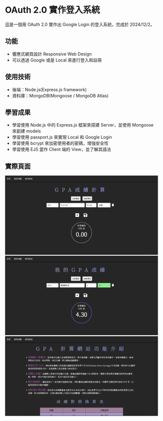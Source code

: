 # OAuth 2.0 實作登入系統

這是一個用 OAuth 2.0 實作出 Google Login 的登入系統，完成於 2024/12/2。

## 功能

- 響應式網頁設計 Responsive Web Design
- 可以透過 Google 或是 Local 來進行登入和註冊

## 使用技術

- 後端：Node.js(Express.js framework)
- 資料庫：MongoDB(Mongoose / MongoDB Atlas)

## 學習成果

- 學習使用 Node.js 中的 Express.js 框架來搭建 Server，並使用 Mongoose 來創建 models
- 學習使用 passport.js 來實現 Local 和 Google Login
- 學習使用 bcrypt 來加密使用者的密碼，增強安全性
- 學習使用 EJS 當作 Client 端的 View，並了解其語法

## 實際頁面

![image](https://github.com/Alex900806/GPA-Calculator/blob/main/demo_pictures/gpa.jpg)
![image](https://github.com/Alex900806/GPA-Calculator/blob/main/demo_pictures/gpa2.jpg)
![image](https://github.com/Alex900806/GPA-Calculator/blob/main/demo_pictures/gpa3.jpg)
